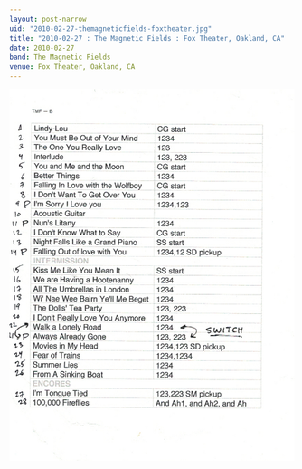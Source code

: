 ```yaml
---
layout: post-narrow
uid: "2010-02-27-themagneticfields-foxtheater.jpg"
title: "2010-02-27 : The Magnetic Fields : Fox Theater, Oakland, CA"
date: 2010-02-27
band: The Magnetic Fields
venue: Fox Theater, Oakland, CA
---
```


<div class="showcase">
  <img src="/img/2010/02/20100227-TheMagneticFields-FoxTheater.jpg" alt="2010-02-27-themagneticfields-foxtheater.jpg">
</div>
